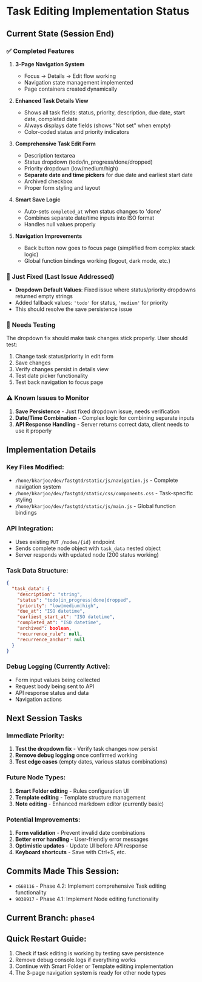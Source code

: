 # Task Editing Implementation Status

## Current State (Session End)

### ✅ **Completed Features**
1. **3-Page Navigation System** 
   - Focus → Details → Edit flow working
   - Navigation state management implemented
   - Page containers created dynamically

2. **Enhanced Task Details View**
   - Shows all task fields: status, priority, description, due date, start date, completed date
   - Always displays date fields (shows "Not set" when empty)
   - Color-coded status and priority indicators

3. **Comprehensive Task Edit Form**
   - Description textarea
   - Status dropdown (todo/in_progress/done/dropped) 
   - Priority dropdown (low/medium/high)
   - **Separate date and time pickers** for due date and earliest start date
   - Archived checkbox
   - Proper form styling and layout

4. **Smart Save Logic**
   - Auto-sets `completed_at` when status changes to 'done'
   - Combines separate date/time inputs into ISO format
   - Handles null values properly

5. **Navigation Improvements**
   - Back button now goes to focus page (simplified from complex stack logic)
   - Global function bindings working (logout, dark mode, etc.)

### 🔧 **Just Fixed (Last Issue Addressed)**
- **Dropdown Default Values**: Fixed issue where status/priority dropdowns returned empty strings
- Added fallback values: `'todo'` for status, `'medium'` for priority
- This should resolve the save persistence issue

### 🧪 **Needs Testing**
The dropdown fix should make task changes stick properly. User should test:
1. Change task status/priority in edit form
2. Save changes  
3. Verify changes persist in details view
4. Test date picker functionality
5. Test back navigation to focus page

### ⚠️ **Known Issues to Monitor**
1. **Save Persistence** - Just fixed dropdown issue, needs verification
2. **Date/Time Combination** - Complex logic for combining separate inputs
3. **API Response Handling** - Server returns correct data, client needs to use it properly

## Implementation Details

### **Key Files Modified:**
- `/home/bkarjoo/dev/fastgtd/static/js/navigation.js` - Complete navigation system
- `/home/bkarjoo/dev/fastgtd/static/css/components.css` - Task-specific styling
- `/home/bkarjoo/dev/fastgtd/static/js/main.js` - Global function bindings

### **API Integration:**
- Uses existing `PUT /nodes/{id}` endpoint
- Sends complete node object with `task_data` nested object
- Server responds with updated node (200 status working)

### **Task Data Structure:**
```json
{
  "task_data": {
    "description": "string",
    "status": "todo|in_progress|done|dropped", 
    "priority": "low|medium|high",
    "due_at": "ISO datetime",
    "earliest_start_at": "ISO datetime", 
    "completed_at": "ISO datetime",
    "archived": boolean,
    "recurrence_rule": null,
    "recurrence_anchor": null
  }
}
```

### **Debug Logging (Currently Active):**
- Form input values being collected
- Request body being sent to API
- API response status and data
- Navigation actions

## Next Session Tasks

### **Immediate Priority:**
1. **Test the dropdown fix** - Verify task changes now persist
2. **Remove debug logging** once confirmed working
3. **Test edge cases** (empty dates, various status combinations)

### **Future Node Types:**
1. **Smart Folder editing** - Rules configuration UI
2. **Template editing** - Template structure management  
3. **Note editing** - Enhanced markdown editor (currently basic)

### **Potential Improvements:**
1. **Form validation** - Prevent invalid date combinations
2. **Better error handling** - User-friendly error messages
3. **Optimistic updates** - Update UI before API response
4. **Keyboard shortcuts** - Save with Ctrl+S, etc.

## Commits Made This Session:
- `c668116` - Phase 4.2: Implement comprehensive Task editing functionality
- `9038917` - Phase 4.1: Implement Node editing functionality

## Current Branch: `phase4`

## Quick Restart Guide:
1. Check if task editing is working by testing save persistence
2. Remove debug console.logs if everything works
3. Continue with Smart Folder or Template editing implementation
4. The 3-page navigation system is ready for other node types